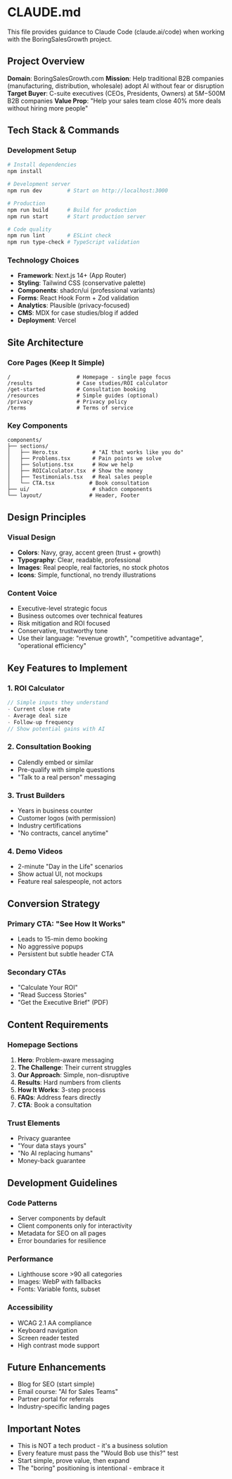 # CLAUDE.md

This file provides guidance to Claude Code (claude.ai/code) when working with the BoringSalesGrowth project.

## Project Overview
**Domain**: BoringSalesGrowth.com
**Mission**: Help traditional B2B companies (manufacturing, distribution, wholesale) adopt AI without fear or disruption
**Target Buyer**: C-suite executives (CEOs, Presidents, Owners) at $5M-$500M B2B companies
**Value Prop**: "Help your sales team close 40% more deals without hiring more people"

## Tech Stack & Commands

### Development Setup
```bash
# Install dependencies
npm install

# Development server
npm run dev        # Start on http://localhost:3000

# Production
npm run build      # Build for production
npm run start      # Start production server

# Code quality
npm run lint       # ESLint check
npm run type-check # TypeScript validation
```

### Technology Choices
- **Framework**: Next.js 14+ (App Router)
- **Styling**: Tailwind CSS (conservative palette)
- **Components**: shadcn/ui (professional variants)
- **Forms**: React Hook Form + Zod validation
- **Analytics**: Plausible (privacy-focused)
- **CMS**: MDX for case studies/blog if added
- **Deployment**: Vercel

## Site Architecture

### Core Pages (Keep It Simple)
```
/                     # Homepage - single page focus
/results              # Case studies/ROI calculator
/get-started          # Consultation booking
/resources            # Simple guides (optional)
/privacy              # Privacy policy
/terms                # Terms of service
```

### Key Components
```
components/
├── sections/
│   ├── Hero.tsx           # "AI that works like you do"
│   ├── Problems.tsx       # Pain points we solve
│   ├── Solutions.tsx      # How we help
│   ├── ROICalculator.tsx  # Show the money
│   ├── Testimonials.tsx   # Real sales people
│   └── CTA.tsx           # Book consultation
├── ui/                    # shadcn components
└── layout/               # Header, Footer
```

## Design Principles

### Visual Design
- **Colors**: Navy, gray, accent green (trust + growth)
- **Typography**: Clear, readable, professional
- **Images**: Real people, real factories, no stock photos
- **Icons**: Simple, functional, no trendy illustrations

### Content Voice
- Executive-level strategic focus
- Business outcomes over technical features
- Risk mitigation and ROI focused
- Conservative, trustworthy tone
- Use their language: "revenue growth", "competitive advantage", "operational efficiency"

## Key Features to Implement

### 1. ROI Calculator
```typescript
// Simple inputs they understand
- Current close rate
- Average deal size  
- Follow-up frequency
// Show potential gains with AI
```

### 2. Consultation Booking
- Calendly embed or similar
- Pre-qualify with simple questions
- "Talk to a real person" messaging

### 3. Trust Builders
- Years in business counter
- Customer logos (with permission)
- Industry certifications
- "No contracts, cancel anytime"

### 4. Demo Videos
- 2-minute "Day in the Life" scenarios
- Show actual UI, not mockups
- Feature real salespeople, not actors

## Conversion Strategy

### Primary CTA: "See How It Works"
- Leads to 15-min demo booking
- No aggressive popups
- Persistent but subtle header CTA

### Secondary CTAs
- "Calculate Your ROI"
- "Read Success Stories"
- "Get the Executive Brief" (PDF)

## Content Requirements

### Homepage Sections
1. **Hero**: Problem-aware messaging
2. **The Challenge**: Their current struggles
3. **Our Approach**: Simple, non-disruptive
4. **Results**: Hard numbers from clients
5. **How It Works**: 3-step process
6. **FAQs**: Address fears directly
7. **CTA**: Book a consultation

### Trust Elements
- Privacy guarantee
- "Your data stays yours"
- "No AI replacing humans"
- Money-back guarantee

## Development Guidelines

### Code Patterns
- Server components by default
- Client components only for interactivity
- Metadata for SEO on all pages
- Error boundaries for resilience

### Performance
- Lighthouse score >90 all categories
- Images: WebP with fallbacks
- Fonts: Variable fonts, subset

### Accessibility
- WCAG 2.1 AA compliance
- Keyboard navigation
- Screen reader tested
- High contrast mode support

## Future Enhancements
- Blog for SEO (start simple)
- Email course: "AI for Sales Teams"
- Partner portal for referrals
- Industry-specific landing pages

## Important Notes
- This is NOT a tech product - it's a business solution
- Every feature must pass the "Would Bob use this?" test
- Start simple, prove value, then expand
- The "boring" positioning is intentional - embrace it